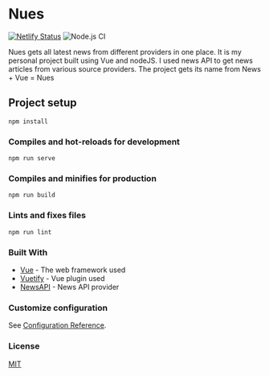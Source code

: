 # Nues

[![Netlify Status](https://api.netlify.com/api/v1/badges/ab059c83-5191-4c4b-a8a4-db08f4a2858f/deploy-status)](https://app.netlify.com/sites/nues/deploys)
![Node.js CI](https://github.com/deepanchal/nues/workflows/Node.js%20CI/badge.svg)

Nues gets all latest news from different providers in one place. It is my personal project built using Vue and nodeJS. I used news API to get news articles from various source providers. The project gets its name from News + Vue = Nues

## Project setup
```
npm install
```

### Compiles and hot-reloads for development
```
npm run serve
```

### Compiles and minifies for production
```
npm run build
```

### Lints and fixes files
```
npm run lint
```
### Built With

* [Vue](https://vuejs.org/) - The web framework used
* [Vuetify](https://vuetifyjs.com/) - Vue plugin used
* [NewsAPI](https://newsapi.org/) - News API provider

### Customize configuration
See [Configuration Reference](https://cli.vuejs.org/config/).

### License
[MIT](https://choosealicense.com/licenses/mit/)

